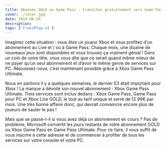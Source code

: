 ```yaml
---
title: Abonnés GOLD ou Game Pass - transitez gratuitement vers Game Pass Ultimate !
cover: ./cover.jpg
date: 2019-06-24
description: 
tags: ['CrossPlay-v1']
---
```

Imaginez cette situation : vous êtes un joueur Xbox et vous profitez d’un abonnement au Live et / ou à Game Pass. Chaque mois, une dizaine de nouveaux jeux sont disponibles et vous trouvez ça vraiment génial ! Dans un coin de votre tête, vous vous dite que ce serait quand même mieux de ne payer qu’un seul abonnement et d’avoir le même genre de services sur PC. Réjouissez-vous, c’est maintenant possible grâce à Xbox Game Pass Ultimate.

Nous en parlions il y a quelques semaines, le dernier E3 était important pour Xbox ! La marque a dévoilé son nouvel abonnement : Xbox Game Pass Ultimate. Trois services sont inclus dedans : Xbox Game Pass, Game Pass pour PC et Xbox Live GOLD, le tout au tarif unique et serré de 12.99€ par mois. Une très bonne affaire donc, qui devrait convaincre encore plus de joueurs de sauter le pas !

Mais que se passe-t-il si vous avez déjà un abonnement en cours ? Pas de problème, Microsoft convertit les jours restants de votre abonnement GOLD ou Xbox Game Pass en Game Pass Ultimate. Pour ce faire, il vous suffit de vous inscrire à cette adresse et de commencer à profiter de tous les services sur votre console et votre PC.

